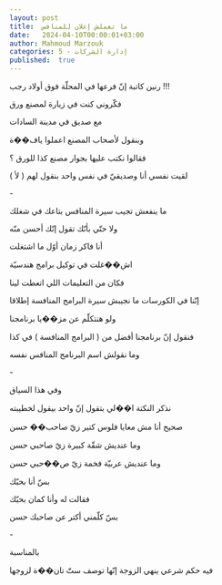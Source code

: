 ```yaml
---
layout: post
title:  ما تعملش إعلان للمنافس
date:   2024-04-10T00:00:01+03:00
author: Mahmoud Marzouk
categories: 5 - إدارة الشركات
published:  true
---
```

رنين كاتبة إنّ فرعها في المحلّة فوق أولاد رجب !!!

فكّروني كنت في زيارة لمصنع ورق

مع صديق في مدينة السادات

وبنقول لأصحاب المصنع اعملوا ياف��ة

فقالوا نكتب عليها بجوار مصنع كذا للورق ؟

لقيت نفسي أنا وصديقيّ في نفس واحد بنقول لهم ( لأ )

\-

ما ينفعش تجيب سيرة المنافس بتاعك في شغلك

ولا حتّي بأنّك تقول إنّك أحسن منّه

أنا فاكر زمان أوّل ما اشتغلت

اش��غلت في توكيل برامج هندسيّة

فكان من التعليمات اللي اتعطت لينا

إنّنا في الكورسات ما نجيبش سيرة البرامج المنافسة إطلاقا

ولو هنتكلّم عن مز��يا برنامجنا

فنقول إنّ برنامجنا أفضل من ( البرامج المنافسة ) في كذا

وما نقولش اسم البرنامج المنافس نفسه

\-

وفي هذا السياق

نذكر النكتة ا��لي بتقول إنّ واحد بيقول لخطيبته

صحيح أنا مش معايا فلوس كتير زيّ صاحب�� حسن

وما عنديش شقّة كبيرة زيّ صاحبي حسن

وما عنديش عربيّة فخمة زيّ ص��حبي حسن

بسّ أنا بحبّك

فقالت له وأنا كمان بحبّك

بسّ كلّمني أكتر عن صاحبك حسن

\-

بالمناسبة

فيه حكم شرعي ينهي الزوجة إنّها توصف ستّ تان��ة لزوجها
